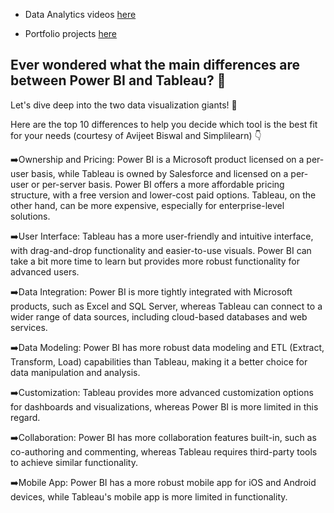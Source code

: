 - Data Analytics videos [here](https://www.youtube.com/redirect?event=video_description&redir_token=QUFFLUhqa2c1WF9yVThvS0dmYlhyelpxX3pRT2xINXJnd3xBQ3Jtc0trZ05QUzBjWmgtMEI1RzJTOFhfSGJMZWR5UEtDQmFSWHhXU3BSLXB1Y1VhUTZUTzRYcUcwUTd0Sk11WmJ0WUhlbHhWWTh6Q2ZHWjdiM183XzRPVXR4ZnJoWnVnWEpEZkV3S2hfWG1qUUlHdTdlaXZpaw&q=https%3A%2F%2Ftinyurl.com%2F38zn7t4k&v=TwteCRMYJuA)

- Portfolio projects [here](https://www.youtube.com/playlist?list=PLUaB-1hjhk8H48Pj32z4GZgGWyylqv85f)

## Ever wondered what the main differences are between Power BI and Tableau? 🤔

Let's dive deep into the two data visualization giants! 🌟

Here are the top 10 differences to help you decide which tool is the best fit for your needs (courtesy of Avijeet Biswal and Simplilearn) 👇

➡️Ownership and Pricing: Power BI is a Microsoft product licensed on a per-user basis, while Tableau is owned by Salesforce and licensed on a per-user or per-server basis. Power BI offers a more affordable pricing structure, with a free version and lower-cost paid options. Tableau, on the other hand, can be more expensive, especially for enterprise-level solutions.

➡️User Interface: Tableau has a more user-friendly and intuitive interface, with drag-and-drop functionality and easier-to-use visuals. Power BI can take a bit more time to learn but provides more robust functionality for advanced users.

➡️Data Integration: Power BI is more tightly integrated with Microsoft products, such as Excel and SQL Server, whereas Tableau can connect to a wider range of data sources, including cloud-based databases and web services.

➡️Data Modeling: Power BI has more robust data modeling and ETL (Extract, Transform, Load) capabilities than Tableau, making it a better choice for data manipulation and analysis.

➡️Customization: Tableau provides more advanced customization options for dashboards and visualizations, whereas Power BI is more limited in this regard.

➡️Collaboration: Power BI has more collaboration features built-in, such as co-authoring and commenting, whereas Tableau requires third-party tools to achieve similar functionality.

➡️Mobile App: Power BI has a more robust mobile app for iOS and Android devices, while Tableau's mobile app is more limited in functionality.
